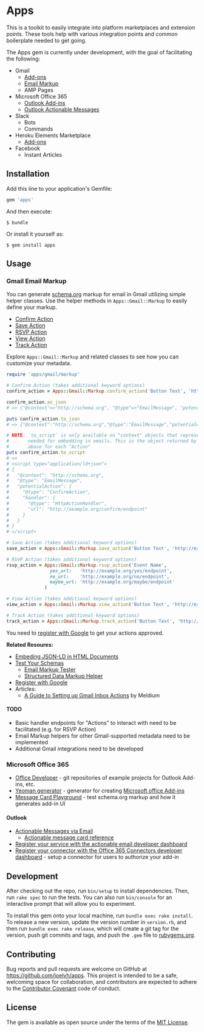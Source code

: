 # Apps

This is a toolkit to easily integrate into platform marketplaces and extension points. These tools help with various integration points and common boilerplate needed to get going.

The Apps gem is currently under development, with the goal of facilitating the following:

* Gmail
  * [Add-ons](https://developers.google.com/gmail/add-ons/)
  * [Email Markup](https://developers.google.com/gmail/markup/)
  * AMP Pages
* Microsoft Office 365
  * [Outlook Add-ins](https://docs.microsoft.com/en-us/outlook/add-ins/)
  * [Outlook Actionable Messages](https://docs.microsoft.com/en-us/outlook/actionable-messages/)
* Slack
  * Bots
  * Commands
* Heroku Elements Marketplace
  * [Add-ons](https://devcenter.heroku.com/articles/building-an-add-on)
* Facebook
  * Instant Articles

## Installation

Add this line to your application's Gemfile:

```ruby
gem 'apps'
```

And then execute:

    $ bundle

Or install it yourself as:

    $ gem install apps

## Usage

### Gmail Email Markup

You can generate [schema.org](http://schema.org) markup for email in Gmail utilizing simple helper classes. Use the helper methods in `Apps::Gmail::Markup` to easily define your markup.

* [Confirm Action](https://developers.google.com/gmail/markup/reference/one-click-action)
* [Save Action](https://developers.google.com/gmail/markup/reference/one-click-action)
* [RSVP Action](https://developers.google.com/gmail/markup/reference/rsvp-action)
* [View Action](https://developers.google.com/gmail/markup/reference/go-to-action)
* [Track Action](https://developers.google.com/gmail/markup/reference/go-to-action)

Explore `Apps::Gmail::Markup` and related classes to see how you can customize your metadata.

```ruby
require 'apps/gmail/markup'

# Confirm Action (takes additional keyword options)
confirm_action = Apps::Gmail::Markup.confirm_action('Button Text', 'http://example.org/confirm/endpoint')

confirm_action.as_json
# => {"@context"=>"http://schema.org", "@type"=>"EmailMessage", "potentialAction"=>{"@type"=>"ConfirmAction", "handler"=>{"@type"=>"HttpActionHandler", "url"=>"http://example.org/confirm/endpoint"}}}

puts confirm_action.to_json
# => {"@context":"http://schema.org","@type":"EmailMessage","potentialAction":{"@type":"ConfirmAction","handler":{"@type":"HttpActionHandler","url":"http://example.org/confirm/endpoint"}}}

# NOTE: `to_script` is only available on "context" objects that represent the root of the markup
#       needed for embedding in emails. This is the object returned by each of the helper methods
#       above for each "Action"
puts confirm_action.to_script
# =>
# <script type="application/ld+json">
# {
#   "@context": "http://schema.org",
#   "@type": "EmailMessage",
#   "potentialAction": {
#     "@type": "ConfirmAction",
#     "handler": {
#       "@type": "HttpActionHandler",
#       "url": "http://example.org/confirm/endpoint"
#     }
#   }
# }
# </script>

# Save Action (takes additional keyword options)
save_action = Apps::Gmail::Markup.save_action('Button Text', 'http://example.org/save/endpoint')

# RSVP Action (takes additional keyword options)
rsvp_action = Apps::Gmail::Markup.rsvp_action('Event Name',
                yes_url:   'http://example.org/yes/endpoint',
                no_url:    'http://example.org/no/endpoint',
                maybe_url: 'http://example.org/maybe/endpoint'
              )

# View Action (takes additional keyword options)
view_action = Apps::Gmail::Markup.view_action('Button Text', 'http://example.org/save/endpoint')

# Track Action (takes additional keyword options)
track_action = Apps::Gmail::Markup.track_action('Button Text', 'http://example.org/save/endpoint')
```

You need to [register with Google](https://developers.google.com/gmail/markup/registering-with-google) to get your actions approved.

**Related Resoures:**

* [Embeding JSON-LD in HTML Documents](https://json-ld.org/spec/latest/json-ld/#embedding-json-ld-in-html-documents)
* [Test Your Schemas](https://developers.google.com/gmail/markup/testing-your-schema)
  * [Email Markup Tester](https://www.google.com/webmasters/markup-tester/)
  * [Structured Data Markup Helper](https://www.google.com/webmasters/markup-helper/?email=true)
* [Register with Google](https://developers.google.com/gmail/markup/registering-with-google)
* Articles:
  * [A Guide to Setting up Gmail Inbox Actions](http://blog.meldium.com/home/2014/5/19/setting-up-gmail-inbox-actions) by Meldium

#### TODO

* Basic handler endpoints for "Actions" to interact with need to be facilitated (e.g. for RSVP Action)
* Email Markup helpers for other Gmail-supported metadata need to be implemented
* Additional Gmail integrations need to be developed

### Microsoft Office 365

* [Office Developer](https://github.com/OfficeDev) - git repositories of example projects for Outlook Add-ins, etc.
* [Yeoman generator](https://github.com/OfficeDev/generator-office) - generator for creating [Microsoft office Add-ins](https://docs.microsoft.com/en-us/office/dev/add-ins/)
* [Message Card Playground](https://messagecardplayground.azurewebsites.net/) - test schema.org markup and how it generates add-in UI

#### Outlook

* [Actionable Messages via Email](https://docs.microsoft.com/en-us/outlook/actionable-messages/actionable-messages-via-email)
  * [Actionable message card reference](https://docs.microsoft.com/en-us/outlook/actionable-messages/card-reference)
* [Register your service with the actionable email developer dashboard](https://docs.microsoft.com/en-us/outlook/actionable-messages/actionable-email-dev-dashboard)
* [Register your connector with the Office 365 Connectors developer dashboard](https://docs.microsoft.com/en-us/outlook/actionable-messages/connectors-dev-dashboard) - setup a connector for users to authorize your add-in

## Development

After checking out the repo, run `bin/setup` to install dependencies. Then, run `rake spec` to run the tests. You can also run `bin/console` for an interactive prompt that will allow you to experiment.

To install this gem onto your local machine, run `bundle exec rake install`. To release a new version, update the version number in `version.rb`, and then run `bundle exec rake release`, which will create a git tag for the version, push git commits and tags, and push the `.gem` file to [rubygems.org](https://rubygems.org).

## Contributing

Bug reports and pull requests are welcome on GitHub at https://github.com/joelvh/apps. This project is intended to be a safe, welcoming space for collaboration, and contributors are expected to adhere to the [Contributor Covenant](http://contributor-covenant.org) code of conduct.

## License

The gem is available as open source under the terms of the [MIT License](https://opensource.org/licenses/MIT).
